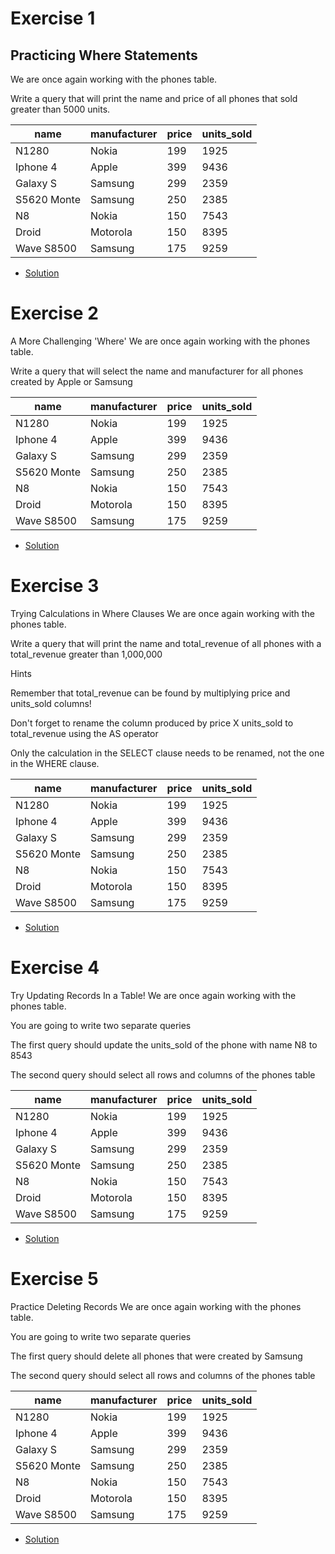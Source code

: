 # Exercise 1
## Practicing Where Statements
We are once again working with the phones table.

Write a query that will print the name and price of all phones that sold greater than 5000 units.

| name        | manufacturer | price | units_sold |
|--|--|--|--|
| N1280       | Nokia        | 199   | 1925       |
| Iphone 4    | Apple        | 399   | 9436       |
| Galaxy S    | Samsung      | 299   | 2359       |
| S5620 Monte | Samsung      | 250   | 2385       |
| N8          | Nokia        | 150   | 7543       |
| Droid       | Motorola     | 150   | 8395       |
| Wave S8500  | Samsung      | 175   | 9259       |

- [Solution](./Ex1.sql)

# Exercise 2
A More Challenging 'Where'
We are once again working with the phones table.

Write a query that will select the name and manufacturer for all phones created by Apple or Samsung

| name        | manufacturer | price | units_sold |
|--|--|--|--|
| N1280       | Nokia        | 199   | 1925       |
| Iphone 4    | Apple        | 399   | 9436       |
| Galaxy S    | Samsung      | 299   | 2359       |
| S5620 Monte | Samsung      | 250   | 2385       |
| N8          | Nokia        | 150   | 7543       |
| Droid       | Motorola     | 150   | 8395       |
| Wave S8500  | Samsung      | 175   | 9259       |

- [Solution](./Ex2.sql)

# Exercise 3

Trying Calculations in Where Clauses
We are once again working with the phones table.

Write a query that will print the name and total_revenue of all phones with a total_revenue greater than 1,000,000

Hints

Remember that total_revenue can be found by multiplying price and units_sold columns!

Don't forget to rename the column produced by price X units_sold to total_revenue using the AS operator

Only the calculation in the SELECT clause needs to be renamed, not the one in the WHERE clause.


| name        | manufacturer | price | units_sold |
|--|--|--|--|
| N1280       | Nokia        | 199   | 1925       |
| Iphone 4    | Apple        | 399   | 9436       |
| Galaxy S    | Samsung      | 299   | 2359       |
| S5620 Monte | Samsung      | 250   | 2385       |
| N8          | Nokia        | 150   | 7543       |
| Droid       | Motorola     | 150   | 8395       |
| Wave S8500  | Samsung      | 175   | 9259       |

- [Solution](./Ex3.sql)

# Exercise 4

Try Updating Records In a Table!
We are once again working with the phones table.

You are going to write two separate queries

The first query should update the units_sold of the phone with name N8 to 8543

The second query should select all rows and columns of the phones table


| name        | manufacturer | price | units_sold |
|--|--|--|--|
| N1280       | Nokia        | 199   | 1925       |
| Iphone 4    | Apple        | 399   | 9436       |
| Galaxy S    | Samsung      | 299   | 2359       |
| S5620 Monte | Samsung      | 250   | 2385       |
| N8          | Nokia        | 150   | 7543       |
| Droid       | Motorola     | 150   | 8395       |
| Wave S8500  | Samsung      | 175   | 9259       |

- [Solution](./Ex4.sql)

# Exercise 5

Practice Deleting Records
We are once again working with the phones table.

You are going to write two separate queries

The first query should delete all phones that were created by Samsung

The second query should select all rows and columns of the phones table

| name        | manufacturer | price | units_sold |
|--|--|--|--|
| N1280       | Nokia        | 199   | 1925       |
| Iphone 4    | Apple        | 399   | 9436       |
| Galaxy S    | Samsung      | 299   | 2359       |
| S5620 Monte | Samsung      | 250   | 2385       |
| N8          | Nokia        | 150   | 7543       |
| Droid       | Motorola     | 150   | 8395       |
| Wave S8500  | Samsung      | 175   | 9259       |

- [Solution](./Ex5.sql)
